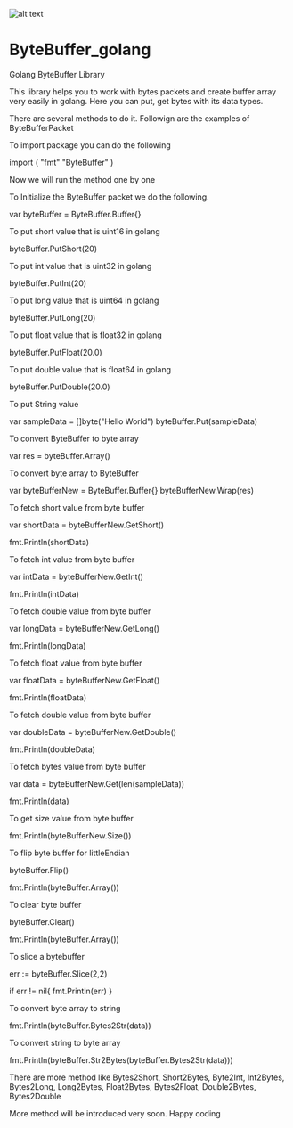 ![alt text](https://storage.googleapis.com/learnyre-content-files-prod/2de7bfacdd86df7b3a0c88f2f50a147a.png)
# ByteBuffer_golang
Golang ByteBuffer Library

This library helps you to work with bytes packets and create buffer array very easily in golang.
Here you can put, get bytes with its data types.

There are several methods to do it. Followign are the examples of ByteBufferPacket

To import package you can do the following

import (
	"fmt"
	"ByteBuffer"
)

Now we will run the method one by one

To Initialize the ByteBuffer packet we do the following.

var byteBuffer = ByteBuffer.Buffer{}

To put short value that is uint16 in golang

byteBuffer.PutShort(20)

To put int value that is uint32 in golang

byteBuffer.PutInt(20)

To put long value that is uint64 in golang

byteBuffer.PutLong(20)

To put float value that is float32 in golang

byteBuffer.PutFloat(20.0)

To put double value that is float64 in golang

byteBuffer.PutDouble(20.0)

To put String value

var sampleData = []byte("Hello World")
byteBuffer.Put(sampleData)

To convert ByteBuffer to byte array

var res = byteBuffer.Array()

To convert byte array to ByteBuffer

var byteBufferNew = ByteBuffer.Buffer{}
byteBufferNew.Wrap(res)

To fetch short value from byte buffer

var shortData = byteBufferNew.GetShort()

fmt.Println(shortData)

To fetch int value from byte buffer

var intData = byteBufferNew.GetInt()

fmt.Println(intData)

To fetch double value from byte buffer

var longData = byteBufferNew.GetLong()

fmt.Println(longData)

To fetch float value from byte buffer

var floatData = byteBufferNew.GetFloat()

fmt.Println(floatData)

To fetch double value from byte buffer

var doubleData = byteBufferNew.GetDouble()

fmt.Println(doubleData)

To fetch bytes value from byte buffer

var data = byteBufferNew.Get(len(sampleData))

fmt.Println(data)

To get size value from byte buffer

fmt.Println(byteBufferNew.Size())

To flip byte buffer for littleEndian

byteBuffer.Flip()

fmt.Println(byteBuffer.Array())

To clear byte buffer

byteBuffer.Clear()

fmt.Println(byteBuffer.Array())

To slice a bytebuffer

err := byteBuffer.Slice(2,2)

if err != nil{
  fmt.Println(err)
}

To convert byte array to string
	
fmt.Println(byteBuffer.Bytes2Str(data))

To convert string to byte array

fmt.Println(byteBuffer.Str2Bytes(byteBuffer.Bytes2Str(data)))

There are more method like Bytes2Short, Short2Bytes, Byte2Int, Int2Bytes, Bytes2Long, Long2Bytes, Float2Bytes, Bytes2Float, Double2Bytes, Bytes2Double

More method will be introduced very soon. Happy coding
